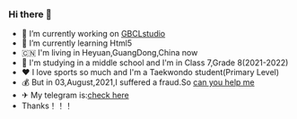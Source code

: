 ### Hi there 👋


- 🔭 I’m currently working on [GBCLstudio](https://gbclstudio.cn)
- 🌱 I’m currently learning Html5
- 🇨🇳 I'm living in Heyuan,GuangDong,China now
- 🌿 I'm studying in a middle school and I'm in Class 7,Grade 8(2021-2022)
- ❤ I love sports so much and I'm a Taekwondo student(Primary Level)
- 💰 But in 03,August,2021,I suffered a fraud.So [can you help me](https://afdian.net/GBCLstudio)
- ✈ My telegram is:[check here](https://t.me/@Burial0268)
- Thanks！！！


